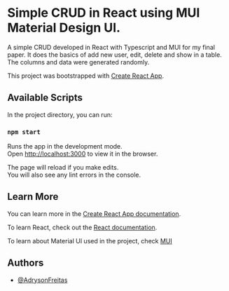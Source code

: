 
# Simple CRUD in React using MUI Material Design UI.

A simple CRUD developed in React with Typescript and MUI for my final paper. It does the basics of add new user, edit, delete and show in a table. The columns and data were generated randomly.

This project was bootstrapped with [Create React App](https://github.com/facebook/create-react-app).

## Available Scripts

In the project directory, you can run:

### `npm start`

Runs the app in the development mode.\
Open [http://localhost:3000](http://localhost:3000) to view it in the browser.

The page will reload if you make edits.\
You will also see any lint errors in the console.

## Learn More

You can learn more in the [Create React App documentation](https://facebook.github.io/create-react-app/docs/getting-started).

To learn React, check out the [React documentation](https://reactjs.org/).

To learn about Material UI used in the project, check [MUI](https://mui.com/material-ui/getting-started/overview/)
## Authors

- [@AdrysonFreitas](https://www.github.com/AdrysonFreitas)

